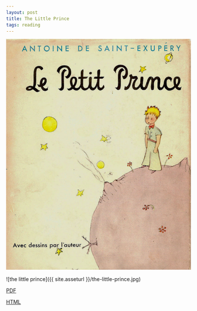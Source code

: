 ```yaml
---
layout: post
title: The Little Prince
tags: reading
---
```


![the little prince](/assets/the-little-prince.jpg)

![the little prince]({{ site.asseturl }}/the-little-prince.jpg)

[PDF](http://download.bioon.com.cn/upload/201111/21084046_8501.pdf)

[HTML](http://www.angelfire.com/hi/littleprince/)

